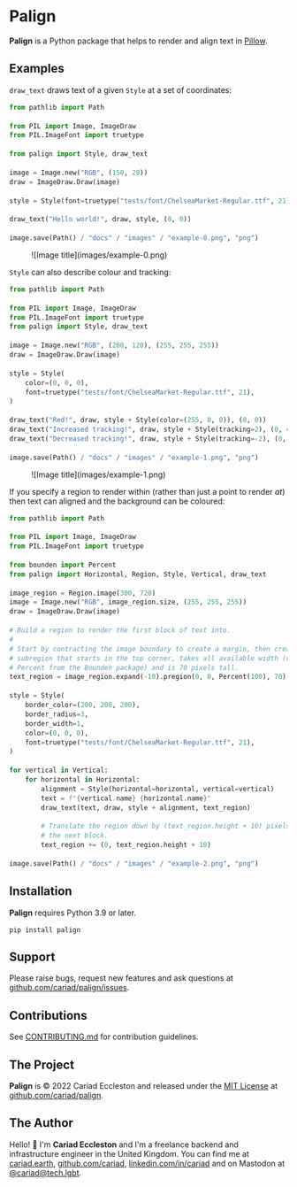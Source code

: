 # Palign

**Palign** is a Python package that helps to render and align text in [Pillow](https://python-pillow.org/).

## Examples

`draw_text` draws text of a given `Style` at a set of coordinates:

```python
from pathlib import Path

from PIL import Image, ImageDraw
from PIL.ImageFont import truetype

from palign import Style, draw_text

image = Image.new("RGB", (150, 28))
draw = ImageDraw.Draw(image)

style = Style(font=truetype("tests/font/ChelseaMarket-Regular.ttf", 21))

draw_text("Hello world!", draw, style, (0, 0))

image.save(Path() / "docs" / "images" / "example-0.png", "png")
```

<figure markdown>
  ![Image title](images/example-0.png)
</figure>

`Style` can also describe colour and tracking:

```python
from pathlib import Path

from PIL import Image, ImageDraw
from PIL.ImageFont import truetype
from palign import Style, draw_text

image = Image.new("RGB", (260, 120), (255, 255, 255))
draw = ImageDraw.Draw(image)

style = Style(
    color=(0, 0, 0),
    font=truetype("tests/font/ChelseaMarket-Regular.ttf", 21),
)

draw_text("Red!", draw, style + Style(color=(255, 0, 0)), (0, 0))
draw_text("Increased tracking!", draw, style + Style(tracking=2), (0, 40))
draw_text("Decreased tracking!", draw, style + Style(tracking=-2), (0, 80))

image.save(Path() / "docs" / "images" / "example-1.png", "png")
```

<figure markdown>
  ![Image title](images/example-1.png)
</figure>

If you specify a region to render within (rather than just a point to render _at_) then text can aligned and the background can be coloured:

```python
from pathlib import Path

from PIL import Image, ImageDraw
from PIL.ImageFont import truetype

from bounden import Percent
from palign import Horizontal, Region, Style, Vertical, draw_text

image_region = Region.image(300, 720)
image = Image.new("RGB", image_region.size, (255, 255, 255))
draw = ImageDraw.Draw(image)

# Build a region to render the first block of text into.
#
# Start by contracting the image boundary to create a margin, then create a
# subregion that starts in the top corner, takes all available width (using
# Percent from the Bounden package) and is 70 pixels tall.
text_region = image_region.expand(-10).pregion(0, 0, Percent(100), 70)

style = Style(
    border_color=(200, 200, 200),
    border_radius=3,
    border_width=1,
    color=(0, 0, 0),
    font=truetype("tests/font/ChelseaMarket-Regular.ttf", 21),
)

for vertical in Vertical:
    for horizontal in Horizontal:
        alignment = Style(horizontal=horizontal, vertical=vertical)
        text = f"{vertical.name} {horizontal.name}"
        draw_text(text, draw, style + alignment, text_region)

        # Translate the region down by (text_region.height + 10) pixels for
        # the next block.
        text_region += (0, text_region.height + 10)

image.save(Path() / "docs" / "images" / "example-2.png", "png")
```

## Installation

**Palign** requires Python 3.9 or later.

```console
pip install palign
```

## Support

Please raise bugs, request new features and ask questions at [github.com/cariad/palign/issues](https://github.com/cariad/palign/issues).

## Contributions

See [CONTRIBUTING.md](https://github.com/cariad/palign/blob/main/CONTRIBUTING.md) for contribution guidelines.

## The Project

**Palign** is &copy; 2022 Cariad Eccleston and released under the [MIT License](https://github.com/cariad/palign/blob/main/LICENSE) at [github.com/cariad/palign](https://github.com/cariad/palign).

## The Author

Hello! 👋 I'm **Cariad Eccleston** and I'm a freelance backend and infrastructure engineer in the United Kingdom. You can find me at [cariad.earth](https://cariad.earth), [github.com/cariad](https://github.com/cariad), [linkedin.com/in/cariad](https://linkedin.com/in/cariad) and on Mastodon at [@cariad@tech.lgbt](https://tech.lgbt/@cariad).
